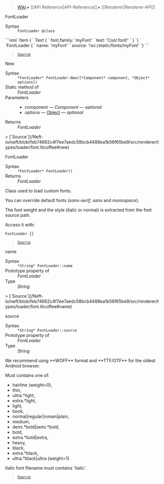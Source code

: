 > [Wiki](Home) ▸ [[API Reference|API-Reference]] ▸ [[Renderer|Renderer-API]]

FontLoader
<dl><dt>Syntax</dt><dd><code>FontLoader @class</code></dd></dl>
```nml
`Item {
`   Text {
`       font.family: 'myFont'
`       text: 'Cool font!'
`   }
`}
`
`FontLoader {
`   name: 'myFont'
`   source: 'rsc:/static/fonts/myFont'
`}
```

> [`Source`](/Neft-io/neft/blob/feb74662c4f7ee7aedc58bcb4488ea1b56f65be9/src/renderer/types/loader/font.litcoffee#fontloader)

New
<dl><dt>Syntax</dt><dd><code>&#x2A;FontLoader&#x2A; FontLoader.New([&#x2A;Component&#x2A; component, &#x2A;Object&#x2A; options])</code></dd><dt>Static method of</dt><dd><i>FontLoader</i></dd><dt>Parameters</dt><dd><ul><li>component — <i>Component</i> — <i>optional</i></li><li>options — <a href="/Neft-io/neft/wiki/Utils-API.md#isobject">Object</a> — <i>optional</i></li></ul></dd><dt>Returns</dt><dd><i>FontLoader</i></dd></dl>
> [`Source`](/Neft-io/neft/blob/feb74662c4f7ee7aedc58bcb4488ea1b56f65be9/src/renderer/types/loader/font.litcoffee#new)

FontLoader
<dl><dt>Syntax</dt><dd><code>&#x2A;FontLoader&#x2A; FontLoader()</code></dd><dt>Returns</dt><dd><i>FontLoader</i></dd></dl>
Class used to load custom fonts.

You can override default fonts (*sans-serif*, *sans* and *monospace*).

The font weight and the style (italic or normal) is extracted from the font source path.

Access it with:
```nml
FontLoader {}
```

> [`Source`](/Neft-io/neft/blob/feb74662c4f7ee7aedc58bcb4488ea1b56f65be9/src/renderer/types/loader/font.litcoffee#fontloader)

name
<dl><dt>Syntax</dt><dd><code>&#x2A;String&#x2A; FontLoader::name</code></dd><dt>Prototype property of</dt><dd><i>FontLoader</i></dd><dt>Type</dt><dd><i>String</i></dd></dl>
> [`Source`](/Neft-io/neft/blob/feb74662c4f7ee7aedc58bcb4488ea1b56f65be9/src/renderer/types/loader/font.litcoffee#name)

source
<dl><dt>Syntax</dt><dd><code>&#x2A;String&#x2A; FontLoader::source</code></dd><dt>Prototype property of</dt><dd><i>FontLoader</i></dd><dt>Type</dt><dd><i>String</i></dd></dl>
We recommend usng **WOFF** format and **TTF/OTF** for the oldest Android browser.

Must contains one of:
 - hairline (weight=0),
 - thin,
 - ultra.*light,
 - extra.*light,
 - light,
 - book,
 - normal|regular|roman|plain,
 - medium,
 - demi.*bold|semi.*bold,
 - bold,
 - extra.*bold|extra,
 - heavy,
 - black,
 - extra.*black,
 - ultra.*black|ultra (weight=1).

Italic font filename must contains 'italic'.

> [`Source`](/Neft-io/neft/blob/feb74662c4f7ee7aedc58bcb4488ea1b56f65be9/src/renderer/types/loader/font.litcoffee#source)

